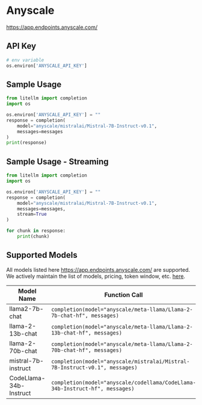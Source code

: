 # Anyscale
https://app.endpoints.anyscale.com/

## API Key
```python
# env variable
os.environ['ANYSCALE_API_KEY']
```

## Sample Usage
```python
from litellm import completion
import os

os.environ['ANYSCALE_API_KEY'] = ""
response = completion(
    model="anyscale/mistralai/Mistral-7B-Instruct-v0.1", 
    messages=messages
)
print(response)
```

## Sample Usage - Streaming
```python
from litellm import completion
import os

os.environ['ANYSCALE_API_KEY'] = ""
response = completion(
    model="anyscale/mistralai/Mistral-7B-Instruct-v0.1", 
    messages=messages,
    stream=True
)

for chunk in response:
    print(chunk)
```


## Supported Models
All models listed here https://app.endpoints.anyscale.com/ are supported. We actively maintain the list of models, pricing, token window, etc. [here](https://github.com/BerriAI/litellm/blob/main/model_prices_and_context_window.json#L659).

| Model Name               | Function Call                                                                                                                                                      |
|--------------------------|------------------------------------------------------------------------------------------------------------------------------------------------------------------|
| llama2-7b-chat | `completion(model="anyscale/meta-llama/Llama-2-7b-chat-hf", messages)` | 
| llama-2-13b-chat | `completion(model="anyscale/meta-llama/Llama-2-13b-chat-hf", messages)` | 
| llama-2-70b-chat | `completion(model="anyscale/meta-llama/Llama-2-70b-chat-hf", messages)` | 
| mistral-7b-instruct | `completion(model="anyscale/mistralai/Mistral-7B-Instruct-v0.1", messages)` | 
| CodeLlama-34b-Instruct | `completion(model="anyscale/codellama/CodeLlama-34b-Instruct-hf", messages)` |





